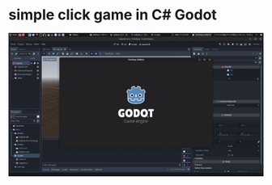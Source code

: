# simple click game in C# Godot
<img src="https://github.com/abczezeze/ClickNaja/blob/main/ss/Result_0001-0159-ezgif.com-video-to-gif-converter.gif">
